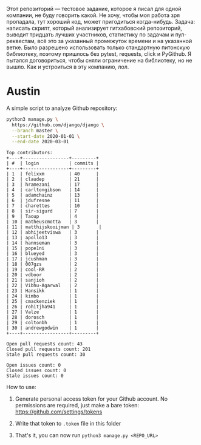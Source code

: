 Этот репозиторий — тестовое задание, которое я писал для одной компании, не буду говорить какой. Не хочу, чтобы моя работа зря пропадала, тут хороший код, может пригодиться когда-нибудь. Задача: написать скрипт, который анализирует гитхабовский репозиторий, выводит тридцать лучших участников, статистику по задачам и пул-реквестам, всё это за указанный промежуток времени и на указанной ветке. Было разрешено использовать только стандартную питонскую библиотеку, поэтому пришлось без pytest, requests, click и PyGithub. Я пытался договориться, чтобы сняли ограничение на библиотеку, но не вышло. Как и устроиться в эту компанию, лол.

# Austin

A simple script to analyze Github repository:

```bash
python3 manage.py \
  https://github.com/django/django \
  --branch master \
  --start-date 2020-01-01 \
  --end-date 2020-03-01
```

```
Top contributors:
+----+-----------------+---------+
| #  | login           | commits |
+----+-----------------+---------+
| 1  | felixxm         | 40      |
| 2  | claudep         | 21      |
| 3  | hramezani       | 17      |
| 4  | carltongibson   | 14      |
| 5  | adamchainz      | 13      |
| 6  | jdufresne       | 11      |
| 7  | charettes       | 10      |
| 8  | sir-sigurd      | 7       |
| 9  | Taoup           | 4       |
| 10 | matheuscmotta   | 3       |
| 11 | matthijskooijman | 3       |
| 12 | abhijeetviswa   | 3       |
| 13 | apollo13        | 3       |
| 14 | hannseman       | 3       |
| 15 | pope1ni         | 3       |
| 16 | blueyed         | 3       |
| 17 | jcushman        | 3       |
| 18 | 007gzs          | 2       |
| 19 | cool-RR         | 2       |
| 20 | vdboor          | 2       |
| 21 | sanjioh         | 2       |
| 22 | Vibhu-Agarwal   | 2       |
| 23 | Hansikk         | 1       |
| 24 | kimbo           | 1       |
| 25 | cmackenziek     | 1       |
| 26 | rohitjha941     | 1       |
| 27 | Valze           | 1       |
| 28 | dorosch         | 1       |
| 29 | coltonbh        | 1       |
| 30 | andrewgodwin    | 1       |
+----+-----------------+---------+

Open pull requests count: 43
Closed pull requests count: 201
Stale pull requests count: 30

Open issues count: 0
Closed issues count: 0
Stale issues count: 0
```

How to use:

1. Generate personal access token for your Github account. No permissions are required, just make a bare token: https://github.com/settings/tokens

2. Write that token to `.token` file in this folder

3. That's it, you can now run `python3 manage.py <REPO_URL>`
